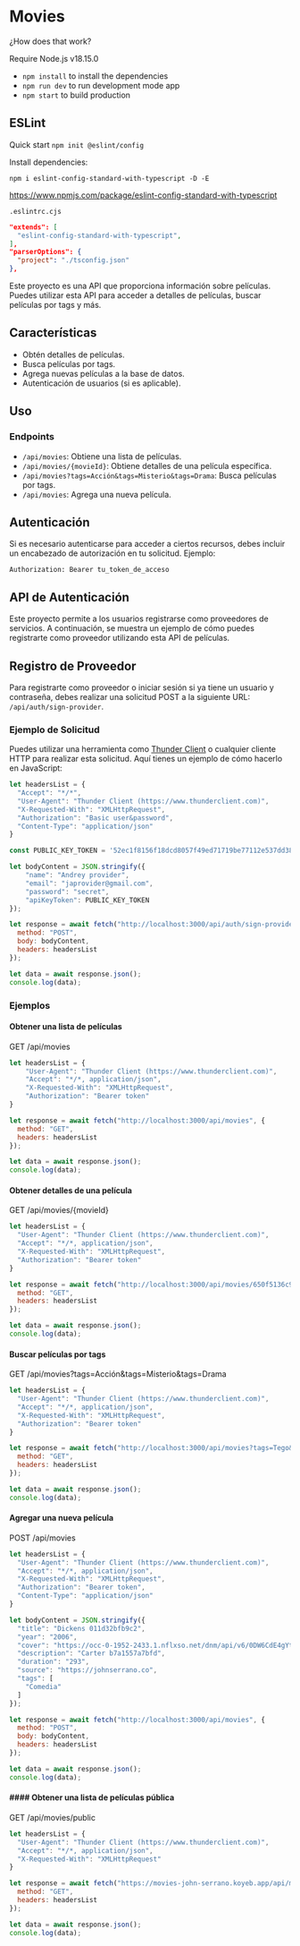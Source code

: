 # Movies

¿How does that work?

Require Node.js v18.15.0

* `npm install` to install the dependencies
* `npm run dev` to run development mode app
* `npm start` to build production


## ESLint
Quick start `npm init @eslint/config`

Install dependencies:

`npm i eslint-config-standard-with-typescript -D -E`

https://www.npmjs.com/package/eslint-config-standard-with-typescript


`.eslintrc.cjs`
```json
"extends": [
  "eslint-config-standard-with-typescript",
],
"parserOptions": {
  "project": "./tsconfig.json"
},
```


Este proyecto es una API que proporciona información sobre películas. Puedes utilizar esta API para acceder a detalles de películas, buscar películas por tags y más.

## Características

- Obtén detalles de películas.
- Busca películas por tags.
- Agrega nuevas películas a la base de datos.
- Autenticación de usuarios (si es aplicable).

## Uso

### Endpoints

- `/api/movies`: Obtiene una lista de películas.
- `/api/movies/{movieId}`: Obtiene detalles de una película específica.
- `/api/movies?tags=Acción&tags=Misterio&tags=Drama`: Busca películas por tags.
- `/api/movies`: Agrega una nueva película.

## Autenticación

Si es necesario autenticarse para acceder a ciertos recursos, debes incluir un encabezado de autorización en tu solicitud. Ejemplo:

`Authorization: Bearer tu_token_de_acceso`

## API de Autenticación

Este proyecto permite a los usuarios registrarse como proveedores de servicios. A continuación, se muestra un ejemplo de cómo puedes registrarte como proveedor utilizando esta API de películas.

## Registro de Proveedor

Para registrarte como proveedor o iniciar sesión si ya tiene un usuario y contraseña, debes realizar una solicitud POST a la siguiente URL: `/api/auth/sign-provider`.

### Ejemplo de Solicitud

Puedes utilizar una herramienta como [Thunder Client](https://www.thunderclient.com) o cualquier cliente HTTP para realizar esta solicitud. Aquí tienes un ejemplo de cómo hacerlo en JavaScript:

```javascript
let headersList = {
  "Accept": "*/*",
  "User-Agent": "Thunder Client (https://www.thunderclient.com)",
  "X-Requested-With": "XMLHttpRequest",
  "Authorization": "Basic user&password",
  "Content-Type": "application/json"
}

const PUBLIC_KEY_TOKEN = '52ec1f8156f18dcd8057f49ed71719be77112e537dd382cef3f60f1c5d5d936e'

let bodyContent = JSON.stringify({
	"name": "Andrey provider",
	"email": "japrovider@gmail.com",
	"password": "secret",
	"apiKeyToken": PUBLIC_KEY_TOKEN
});

let response = await fetch("http://localhost:3000/api/auth/sign-provider", { 
  method: "POST",
  body: bodyContent,
  headers: headersList
});

let data = await response.json();
console.log(data);

```

### Ejemplos

#### Obtener una lista de películas
GET /api/movies
```js
let headersList = {
    "User-Agent": "Thunder Client (https://www.thunderclient.com)",
    "Accept": "*/*, application/json",
    "X-Requested-With": "XMLHttpRequest",
    "Authorization": "Bearer token"
}

let response = await fetch("http://localhost:3000/api/movies", { 
  method: "GET",
  headers: headersList
});

let data = await response.json();
console.log(data);

```

#### Obtener detalles de una película
GET /api/movies/{movieId}

```js
let headersList = {
  "User-Agent": "Thunder Client (https://www.thunderclient.com)",
  "Accept": "*/*, application/json",
  "X-Requested-With": "XMLHttpRequest",
  "Authorization": "Bearer token"
}

let response = await fetch("http://localhost:3000/api/movies/650f5136c993a5e4ea7902f4", { 
  method: "GET",
  headers: headersList
});

let data = await response.json();
console.log(data);

```

#### Buscar películas por tags
GET /api/movies?tags=Acción&tags=Misterio&tags=Drama

```js
let headersList = {
  "User-Agent": "Thunder Client (https://www.thunderclient.com)",
  "Accept": "*/*, application/json",
  "X-Requested-With": "XMLHttpRequest",
  "Authorization": "Bearer token"
}

let response = await fetch("http://localhost:3000/api/movies?tags=Tego&tags=debitiS&tags=drama", { 
  method: "GET",
  headers: headersList
});

let data = await response.json();
console.log(data);

```

#### Agregar una nueva película
POST /api/movies

```js
let headersList = {
  "User-Agent": "Thunder Client (https://www.thunderclient.com)",
  "Accept": "*/*, application/json",
  "X-Requested-With": "XMLHttpRequest",
  "Authorization": "Bearer token",
  "Content-Type": "application/json"
}

let bodyContent = JSON.stringify({
  "title": "Dickens 011d32bfb9c2",
  "year": "2006",
  "cover": "https://occ-0-1952-2433.1.nflxso.net/dnm/api/v6/0DW6CdE4gYtYx8iy3aj8gs9WtXE/AAAABRcGy6ws9z-3R_jjOxJxY1Hsu-8N4zF430fZMr07WavWEAGcixUPPMO7I_YgrGWc23utV4mM30qP4MBHyKcQ0WozRRdTdaYMstq55mcOZUyJ31uZJ45AmpGCBBs7qQ.jpg?r=72b",
  "description": "Carter b7a1557a7bfd",
  "duration": "293",
  "source": "https://johnserrano.co",
  "tags": [
    "Comedia"
  ]
});

let response = await fetch("http://localhost:3000/api/movies", { 
  method: "POST",
  body: bodyContent,
  headers: headersList
});

let data = await response.json();
console.log(data);

```
#### #### Obtener una lista de películas pública

GET /api/movies/public
```js
let headersList = {
  "User-Agent": "Thunder Client (https://www.thunderclient.com)",
  "Accept": "*/*, application/json",
  "X-Requested-With": "XMLHttpRequest"
}

let response = await fetch("https://movies-john-serrano.koyeb.app/api/movies/public", { 
  method: "GET",
  headers: headersList
});

let data = await response.json();
console.log(data);
```
